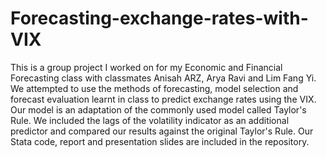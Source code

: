 # Forecasting-exchange-rates-with-VIX

This is a group project I worked on for my Economic and Financial Forecasting class with classmates Anisah ARZ, Arya Ravi and Lim Fang Yi. We attempted to use the methods of forecasting, model selection and forecast evaluation learnt in class to predict exchange rates using the VIX. Our model is an adaptation of the commonly used model called Taylor's Rule. We included the lags of the volatility indicator as an additional predictor and compared our results against the original Taylor's Rule. Our Stata code, report and presentation slides are included in the repository. 
